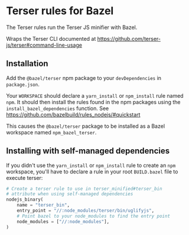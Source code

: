 # Terser rules for Bazel

The Terser rules run the Terser JS minifier with Bazel.

Wraps the Terser CLI documented at https://github.com/terser-js/terser#command-line-usage

## Installation

Add the `@bazel/terser` npm package to your `devDependencies` in `package.json`.

Your `WORKSPACE` should declare a `yarn_install` or `npm_install` rule named `npm`.
It should then install the rules found in the npm packages using the `install_bazel_dependencies` function.
See https://github.com/bazelbuild/rules_nodejs/#quickstart

This causes the `@bazel/terser` package to be installed as a Bazel workspace named `npm_bazel_terser`.

## Installing with self-managed dependencies

If you didn't use the `yarn_install` or `npm_install` rule to create an `npm` workspace, you'll have to declare a rule in your root `BUILD.bazel` file to execute terser:

```python
# Create a terser rule to use in terser_minified#terser_bin
# attribute when using self-managed dependencies
nodejs_binary(
    name = "terser_bin",
    entry_point = "//:node_modules/terser/bin/uglifyjs",
    # Point bazel to your node_modules to find the entry point
    node_modules = ["//:node_modules"],
)
```

